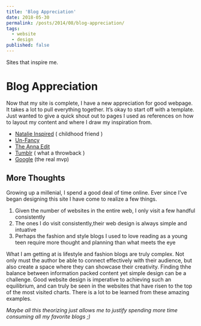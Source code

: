 ```yaml
---
title: 'Blog Appreciation'
date: 2018-05-30
permalink: /posts/2014/08/blog-appreciation/
tags:
  - website
  - design
published: false
---
```


Sites that inspire me.

Blog Appreciation
======

Now that my site is complete, I have a new appreciation for good webpage. It takes a lot to pull everything together. It’s okay to start off with a template. Just wanted to give a quick shout out to pages I used as references on how to layout my content and where I draw my inspiration from.

- [Natalie Inspired](https://natalieinspired.com) ( childhood friend )
- [Un-Fancy](https://un-fancy.com)
- [The Anna Edit](https://theannaedit)
- [Tumblr](https://tumblr.com) ( what a throwback )
- [Google](https://google.com) (the real mvp)

More Thoughts
------
Growing up a millenial, I spend a good deal of time online. Ever since I've began designing this site I have come to realize a few things. 
1. Given the number of websites in the entire web, I only visit a few handful consistently
2. The ones I do visit consistently,their web design is always simple and intuative
3. Perhaps the fashion and style blogs I used to love reading as a young teen require more thought and planning than what meets the eye

What I am getting at is lifestyle and fashion blogs are truly complex. Not only must the author be able to connect effectively with their audience, but also create a space where they can showcase their creativity. Finding thhe balance between information packed content yet simple design can be a challenge. Good website design is imperative to achieving such an equilibrium, and can truly be seen in the websites that have risen to the top of the most visited charts. There is a lot to be learned from these amazing examples.

*Maybe all this theorizing just allows me to justify spending more time consuming all my favorite blogs ;)*
